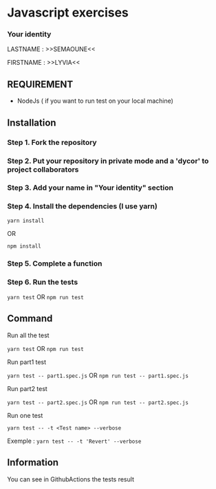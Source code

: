 # Javascript exercises

### Your identity

LASTNAME : >>SEMAOUNE<<

FIRSTNAME : >>LYVIA<<

## REQUIREMENT

- NodeJs ( if you want to run test on your local machine)

## Installation

### Step 1. Fork the repository
### Step 2. Put your repository in private mode and a 'dycor' to project collaborators 
### Step 3. Add your name in "Your identity" section
### Step 4. Install the dependencies (I use yarn)

`yarn install`

OR

`npm install`

### Step 5. Complete a function

### Step 6. Run the tests

`yarn test` OR `npm run test`

## Command

Run all the test

`yarn test` OR `npm run test`


Run part1 test

`yarn test -- part1.spec.js` OR `npm run test -- part1.spec.js`

Run part2 test

`yarn test -- part2.spec.js` OR `npm run test -- part2.spec.js`

Run one test

`yarn test -- -t <Test name> --verbose`

Exemple : `yarn test -- -t 'Revert' --verbose`


## Information

You can see in GithubActions the tests result

